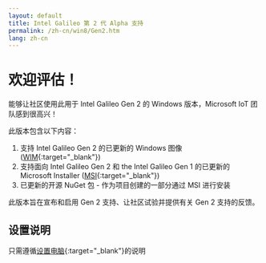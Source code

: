 ```yaml
---
layout: default
title: Intel Galileo 第 2 代 Alpha 支持
permalink: /zh-cn/win8/Gen2.htm
lang: zh-cn
---
```


# 欢迎评估！
能够让社区使用此用于 Intel Galileo Gen 2 的 Windows 版本，Microsoft IoT 团队感到很高兴！

此版本包含以下内容：

1. 支持 Intel Galileo Gen 2 的已更新的 Windows 图像 \([WIM](http://go.microsoft.com/fwlink/?LinkID=513083&clcid=0x409){:target="_blank"}\)
2. 支持面向 Intel Galileo Gen 2 和 the Intel Galileo Gen 1 的已更新的 Microsoft Installer \([MSI](http://go.microsoft.com/fwlink/?LinkID=513082&clcid=0x409){:target="_blank"}\)
3. 已更新的开源 NuGet 包 - 作为项目创建的一部分通过 MSI 进行安装

此版本旨在宣布和启用 Gen 2 支持、让社区试验并提供有关 Gen 2 支持的反馈。

## 设置说明
只需遵循[设置电脑](SetupPC.htm){:target="_blank"}的说明
